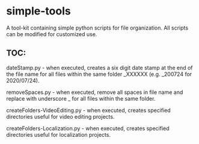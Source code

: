 # simple-tools
A tool-kit containing simple python scripts for file organization. All scripts can be modified for customized use.

## TOC:

dateStamp.py - when executed, creates a six digit date stamp at the end of the file name for all files within the same folder _XXXXXX (e.g. _200724 for 2020/07/24).

removeSpaces.py - when executed, remove all spaces in file name and replace with underscore _ for all files within the same folder.

createFolders-VideoEditing.py - when executed, creates specified directories useful for video editing projects.

createFolders-Localization.py - when executed, creates specified directories useful for localization projects.